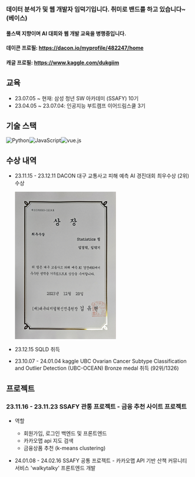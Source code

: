 ### 데이터 분석가 및 웹 개발자 임덕기입니다. 취미로 밴드를 하고 있습니다~ (베이스)

#### 풀스택 지향이며 AI 대회와 웹 개발 교육을 병행중입니다.

#### 데이콘 프로필: https://dacon.io/myprofile/482247/home

#### 캐글 프로필: https://www.kaggle.com/dukgiim

## 교육

- 23.07.05 ~ 현재: 삼성 청년 SW 아카데미 (SSAFY) 10기
- 23.04.05 ~ 23.07.04: 인공지능 부트캠프 이어드림스쿨 3기

## 기술 스택

<img alt="Python" src="https://img.shields.io/badge/Python-3776AB?style=for-the-badge&logo=Python&logoColor=white"><img alt="JavaScript" src="https://img.shields.io/badge/JavaScript-F7DF1E?style=for-the-badge&logo=JavaScript&logoColor=white"><img alt="vue.js" src="https://img.shields.io/badge/vue.js-4FC08D?style=for-the-badge&logo=vue.js&logoColor=white">

## 수상 내역

- 23.11.15 - 23.12.11 DACON 대구 교통사고 피해 예측 AI 경진대회 최우수상 (2위) 수상

  <img src="images/상장.jpg" height="400px">

- 23.12.15 SQLD 취득

- 23.10.07 - 24.01.04 kaggle UBC Ovarian Cancer Subtype Classification and Outlier Detection (UBC-OCEAN) Bronze medal 취득 (92위/1326)

## 프로젝트

### 23.11.16 - 23.11.23 SSAFY 관통 프로젝트 - 금융 추천 사이트 프로젝트

- 역할

  - 회원가입, 로그인 백엔드 및 프론트엔드
  - 카카오맵 api 지도 검색
  - 금융상품 추천 (k-means clustering)

- 24.01.08 - 24.02.16 SSAFY 공통 프로젝트 - 카카오맵 API 기반 산책 커뮤니티 서비스 'walkytalky' 프론트엔드 개발
<!--
**DKIMDK/DKIMDK** is a ✨ _special_ ✨ repository because its `README.md` (this file) appears on your GitHub profile.

Here are some ideas to get you started:

- 👯 I’m looking to collaborate on ...
- 🤔 I’m looking for help with ...
- 💬 Ask me about ...
- 📫 How to reach me: ...
- 😄 Pronouns: ...
- ⚡ Fun fact: ...
  -->
